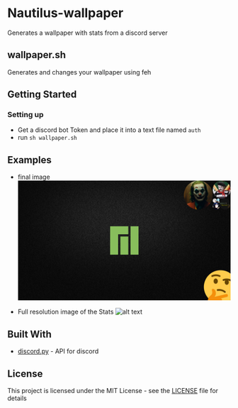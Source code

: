 # Nautilus-wallpaper
Generates a wallpaper with stats from a discord server

## wallpaper.sh
Generates and changes your wallpaper using feh

## Getting Started
### Setting up
* Get a discord bot Token and place it into a text file named `auth`
* run `sh wallpaper.sh`

## Examples

* final image
![alt text](https://github.com/JoseFilipeFerreira/Nautilus-wallpaper/blob/master/example/wallpaper.example.png)

* Full resolution image of the Stats
![alt text](https://github.com/JoseFilipeFerreira/Nautilus-wallpaper/blob/master/example/foreground.example.png)

## Built With
* [discord.py](https://github.com/Rapptz/discord.py) - API for discord

## License
This project is licensed under the MIT License - see the [LICENSE](LICENSE) file for details



